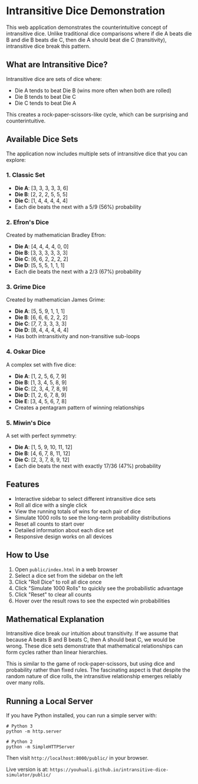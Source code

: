 # Intransitive Dice Demonstration

This web application demonstrates the counterintuitive concept of intransitive dice. Unlike traditional dice comparisons where if die A beats die B and die B beats die C, then die A should beat die C (transitivity), intransitive dice break this pattern.

## What are Intransitive Dice?

Intransitive dice are sets of dice where:
- Die A tends to beat Die B (wins more often when both are rolled)
- Die B tends to beat Die C
- Die C tends to beat Die A

This creates a rock-paper-scissors-like cycle, which can be surprising and counterintuitive.

## Available Dice Sets

The application now includes multiple sets of intransitive dice that you can explore:

### 1. Classic Set
- **Die A**: [3, 3, 3, 3, 3, 6]
- **Die B**: [2, 2, 2, 5, 5, 5]
- **Die C**: [1, 4, 4, 4, 4, 4]
- Each die beats the next with a 5/9 (56%) probability

### 2. Efron's Dice
Created by mathematician Bradley Efron:
- **Die A**: [4, 4, 4, 4, 0, 0]
- **Die B**: [3, 3, 3, 3, 3, 3]
- **Die C**: [6, 6, 2, 2, 2, 2]
- **Die D**: [5, 5, 5, 1, 1, 1]
- Each die beats the next with a 2/3 (67%) probability

### 3. Grime Dice
Created by mathematician James Grime:
- **Die A**: [5, 5, 9, 1, 1, 1]
- **Die B**: [6, 6, 6, 2, 2, 2]
- **Die C**: [7, 7, 3, 3, 3, 3]
- **Die D**: [8, 4, 4, 4, 4, 4]
- Has both intransitivity and non-transitive sub-loops

### 4. Oskar Dice
A complex set with five dice:
- **Die A**: [1, 2, 5, 6, 7, 9]
- **Die B**: [1, 3, 4, 5, 8, 9]
- **Die C**: [2, 3, 4, 7, 8, 9]
- **Die D**: [1, 2, 6, 7, 8, 9]
- **Die E**: [3, 4, 5, 6, 7, 8]
- Creates a pentagram pattern of winning relationships

### 5. Miwin's Dice
A set with perfect symmetry:
- **Die A**: [1, 5, 9, 10, 11, 12]
- **Die B**: [4, 6, 7, 8, 11, 12]
- **Die C**: [2, 3, 7, 8, 9, 12]
- Each die beats the next with exactly 17/36 (47%) probability

## Features

- Interactive sidebar to select different intransitive dice sets
- Roll all dice with a single click
- View the running totals of wins for each pair of dice
- Simulate 1000 rolls to see the long-term probability distributions
- Reset all counts to start over
- Detailed information about each dice set
- Responsive design works on all devices

## How to Use

1. Open `public/index.html` in a web browser
2. Select a dice set from the sidebar on the left
3. Click "Roll Dice" to roll all dice once
4. Click "Simulate 1000 Rolls" to quickly see the probabilistic advantage
5. Click "Reset" to clear all counts
6. Hover over the result rows to see the expected win probabilities

## Mathematical Explanation

Intransitive dice break our intuition about transitivity. If we assume that because A beats B and B beats C, then A should beat C, we would be wrong. These dice sets demonstrate that mathematical relationships can form cycles rather than linear hierarchies.

This is similar to the game of rock-paper-scissors, but using dice and probability rather than fixed rules. The fascinating aspect is that despite the random nature of dice rolls, the intransitive relationship emerges reliably over many rolls.

## Running a Local Server

If you have Python installed, you can run a simple server with:

```
# Python 3
python -m http.server

# Python 2
python -m SimpleHTTPServer
```

Then visit `http://localhost:8000/public/` in your browser.

Live version is at: `https://youhuali.github.io/intransitive-dice-simulator/public/`
